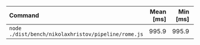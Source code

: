 | Command | Mean [ms] | Min [ms] | Max [ms] | Relative |
|:---|---:|---:|---:|---:|
| `node ./dist/bench/nikolaxhristov/pipeline/rome.js` | 995.9 | 995.9 | 995.9 | 1.00 |
